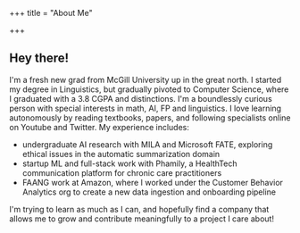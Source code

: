 +++
title = "About Me"

+++


## Hey there!

I'm a fresh new grad from McGill University up in the great north.
I started my degree in Linguistics, but gradually pivoted to Computer Science, where I graduated with a 3.8 CGPA and distinctions.
I'm a boundlessly curious person with special interests in math, AI, FP and linguistics. I love learning autonomously by reading textbooks, papers, and following specialists online on Youtube and Twitter.
My experience includes:
- undergraduate AI research with MILA and Microsoft FATE, exploring ethical issues in the automatic summarization domain
- startup ML and full-stack work with Phamily, a HealthTech communication platform for chronic care practitioners
- FAANG work at Amazon, where I worked under the Customer Behavior Analytics org to create a new data ingestion and onboarding pipeline

I'm trying to learn as much as I can, and hopefully find a company that allows me to grow and contribute meaningfully to a project I care about!


